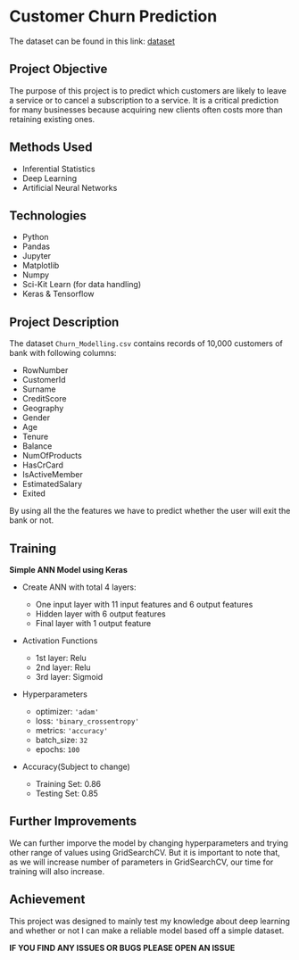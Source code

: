 # Customer Churn Prediction

The dataset can be found in this link: [dataset](https://www.kaggle.com/code/kmalit/bank-customer-churn-prediction)

## Project Objective
The purpose of this project is to predict which customers are likely to leave a service or to cancel a subscription to a service. It is a critical prediction for many businesses because acquiring new clients often costs more than retaining existing ones.

## Methods Used
* Inferential Statistics
* Deep Learning
* Artificial Neural Networks

## Technologies
* Python
* Pandas
* Jupyter
* Matplotlib
* Numpy
* Sci-Kit Learn (for data handling)
* Keras & Tensorflow

## Project Description
The dataset `Churn_Modelling.csv` contains records of 10,000 customers of bank with following columns:

- RowNumber
- CustomerId
- Surname
- CreditScore
- Geography
- Gender
- Age
- Tenure
- Balance
- NumOfProducts
- HasCrCard
- IsActiveMember
- EstimatedSalary
- Exited

By using all the the features we have to predict whether the user will exit the bank or not.

## Training
**Simple ANN Model using Keras**   

- Create ANN with total 4 layers:
    - One input layer with 11 input features and 6 output features
    - Hidden layer with 6 output features
    - Final layer with 1 output feature

- Activation Functions
    - 1st layer: Relu
    - 2nd layer: Relu
    - 3rd layer: Sigmoid

- Hyperparameters
    - optimizer: `'adam'`
    - loss: `'binary_crossentropy'`
    - metrics: `'accuracy'`
    - batch_size: `32`
    - epochs: `100`

- Accuracy(Subject to change)
    - Training Set: 0.86
    - Testing Set: 0.85

## Further Improvements
We can further imporve the model by changing hyperparameters and trying other range of values using GridSearchCV. But it is important to note that, as we will increase number of parameters in GridSearchCV, our time for training will also increase.

## Achievement
This project was designed to mainly test my knowledge about deep learning and whether or not I can make a reliable model based off a simple dataset.

**IF YOU FIND ANY ISSUES OR BUGS PLEASE OPEN AN ISSUE**
